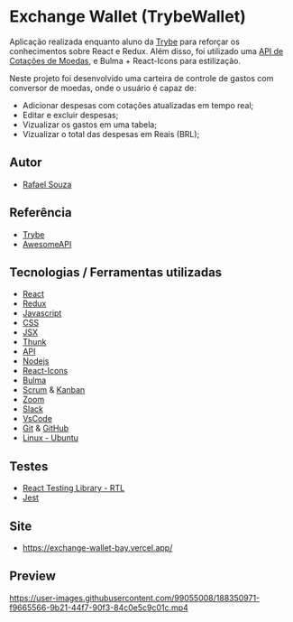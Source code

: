 # Exchange Wallet (TrybeWallet)

Aplicação realizada enquanto aluno da [Trybe](https://www.betrybe.com/) para reforçar os conhecimentos sobre React e Redux. Além disso, foi utilizado  uma [API de Cotações de Moedas](https://economia.awesomeapi.com.br/json/all), e Bulma + React-Icons para estilização.

Neste projeto foi desenvolvido uma carteira de controle de gastos com conversor de moedas, onde o usuário é capaz de:

- Adicionar despesas com cotações atualizadas em tempo real;
- Editar e excluir despesas;
- Vizualizar os gastos em uma tabela;
- Vizualizar o total das despesas em Reais (BRL);

## Autor

- [Rafael Souza](https://github.com/Rafael-Souza-97)

## Referência

 - [Trybe](https://www.betrybe.com/)
 - [AwesomeAPI](https://docs.awesomeapi.com.br/api-de-moedas)

## Tecnologias / Ferramentas utilizadas

- [React](https://pt-br.reactjs.org/)
- [Redux](https://redux.js.org/)
- [Javascript](https://www.javascript.com/)
- [CSS](https://www.w3.org/Style/CSS/Overview.en.html)
- [JSX](https://pt-br.reactjs.org/docs/introducing-jsx.html)
- [Thunk](https://redux.js.org/usage/writing-logic-thunks)
- [API](https://economia.awesomeapi.com.br/json/all)
- [Nodejs](https://nodejs.org/en/)
- [React-Icons](https://react-icons.github.io/react-icons/)
- [Bulma](https://bulma.io/)
- [Scrum](https://www.scrum.org/) & [Kanban](https://kanbanguides.org/)
- [Zoom](https://zoom.us/)
- [Slack](https://slack.com/intl/pt-br/)
- [VsCode](https://code.visualstudio.com/)
- [Git](https://git-scm.com/) & [GitHub](https://github.com/)
- [Linux - Ubuntu](https://ubuntu.com/)

## Testes

- [React Testing Library - RTL](https://testing-library.com/docs/react-testing-library/intro/)
- [Jest](https://jestjs.io/pt-BR/)

## Site 
- https://exchange-wallet-bay.vercel.app/

## Preview

https://user-images.githubusercontent.com/99055008/188350971-f9665566-9b21-44f7-90f3-84c0e5c9c01c.mp4

